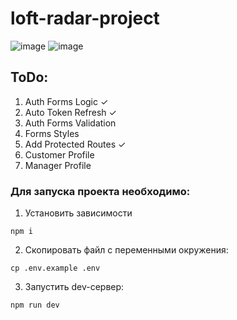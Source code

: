 # loft-radar-project

![image](https://github.com/user-attachments/assets/9b495315-7782-4011-83ea-8cee9a5ac05c)
![image](https://github.com/user-attachments/assets/386e21c0-64f5-4b74-a703-97a3d3606957)

## ToDo:
1. Auth Forms Logic ✓
2. Auto Token Refresh ✓
3. Auth Forms Validation
4. Forms Styles
5. Add Protected Routes ✓
6. Customer Profile
7. Manager Profile

### Для запуска проекта необходимо:

1. Установить зависимости

```shell
npm i
```

2. Скопировать файл с переменными окружения:

```shell
cp .env.example .env
```

3. Запустить dev-сервер:

```shell
npm run dev
```
